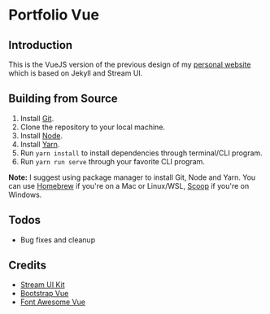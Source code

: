 # Portfolio Vue

## Introduction

This is the VueJS version of the previous design of my [personal website](https://rotsenacob.com) which is based on Jekyll and Stream UI.

## Building from Source

1. Install [Git](https://git-scm.com/).
2. Clone the repository to your local machine.
3. Install [Node](https://nodejs.org/en/).
4. Install [Yarn](https://yarnpkg.org).
5. Run `yarn install` to install dependencies through terminal/CLI program.
6. Run `yarn run serve` through your favorite CLI program.

 **Note:** I suggest using package manager to install Git, Node and Yarn. You can use [Homebrew](https://brew.sh) if you're on a Mac or Linux/WSL, [Scoop](https://scoop.sh) if you're on Windows.


## Todos

* Bug fixes and cleanup

## Credits

* [Stream UI Kit](https://htmlstream.com/templates/stream-ui-kit)
* [Bootstrap Vue](https://bootstrap-vue.js.org/)
* [Font Awesome Vue](https://github.com/FortAwesome/vue-fontawesome)